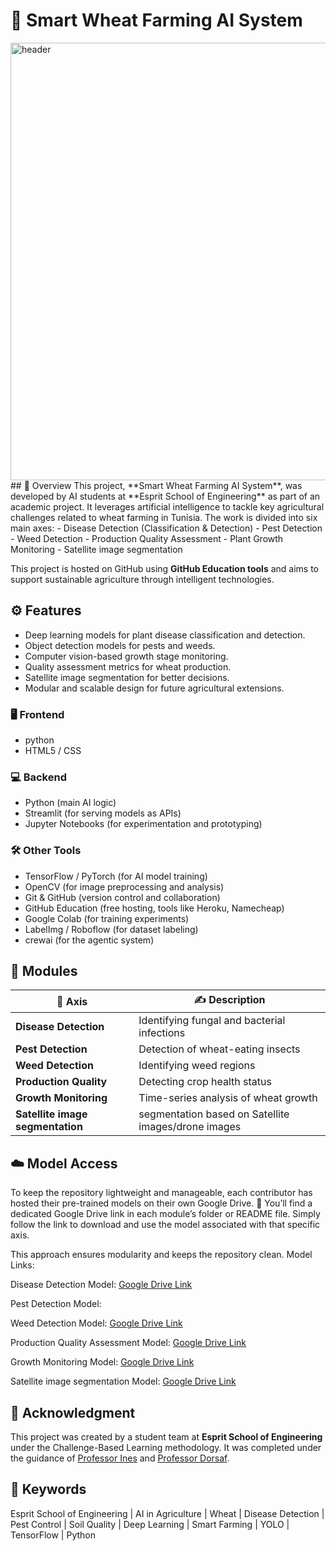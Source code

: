 # 🌾 Smart Wheat Farming AI System
<img src="https://www.appventurez.com/wp-content/uploads/2022/06/role-of-ai-in-agriculture.jpg" alt="header" width="700"/>
## 📝 Overview
This project, **Smart Wheat Farming AI System**, was developed by AI students at **Esprit School of Engineering** as part of an academic project.  
It leverages artificial intelligence to tackle key agricultural challenges related to wheat farming in Tunisia.  
The work is divided into six main axes:
- Disease Detection (Classification & Detection)
- Pest Detection
- Weed Detection
- Production Quality Assessment
- Plant Growth Monitoring
- Satellite image segmentation

This project is hosted on GitHub using **GitHub Education tools** and aims to support sustainable agriculture through intelligent technologies.

## ⚙️ Features
- Deep learning models for plant disease classification and detection.
- Object detection models for pests and weeds.
- Computer vision-based growth stage monitoring.
- Quality assessment metrics for wheat production.
- Satellite image segmentation for better decisions.
- Modular and scalable design for future agricultural extensions.

### 🖥️ Frontend
- python
- HTML5 / CSS 

### 💻 Backend
- Python (main AI logic)
- Streamlit (for serving models as APIs)
- Jupyter Notebooks (for experimentation and prototyping)

### 🛠️ Other Tools
- TensorFlow / PyTorch (for AI model training)
- OpenCV (for image preprocessing and analysis)
- Git & GitHub (version control and collaboration)
- GitHub Education (free hosting, tools like Heroku, Namecheap)
- Google Colab (for training experiments)
- LabelImg / Roboflow (for dataset labeling)
- crewai (for the agentic system)

## 📁 Modules
| 🌱 **Axis**               | ✍️ **Description**                                             |
|--------------------------|---------------------------------------------------------------|
| **Disease Detection**     | Identifying fungal and bacterial infections                   |
| **Pest Detection**        | Detection of wheat-eating insects                             |
| **Weed Detection**        | Identifying weed regions                                      |
| **Production Quality**    | Detecting crop health status                      |
| **Growth Monitoring**     | Time-series analysis of wheat growth                          |
| **Satellite image segmentation**|   segmentation based on Satellite images/drone images |

## ☁️ Model Access
To keep the repository lightweight and manageable, each contributor has hosted their pre-trained models on their own Google Drive.
🔗 You’ll find a dedicated Google Drive link in each module’s folder or README file. Simply follow the link to download and use the model associated with that specific axis.

This approach ensures modularity and keeps the repository clean.
Model Links:

Disease Detection Model: [Google Drive Link](https://drive.google.com/drive/folders/1RFmHAqxii8_ut0i-W2dJ5QUA8dmnL2nN?usp=sharing)

Pest Detection Model: 

Weed Detection Model: [Google Drive Link](https://drive.google.com/drive/folders/1Vbs7BkXmoEfkTGkJokMwZKHZGm4mNQWt)

Production Quality Assessment Model: [Google Drive Link](https://drive.google.com/drive/u/0/folders/1CYbKplHu54aFZKRaMGtqSFN5mvcdyThG) 

Growth Monitoring Model: [Google Drive Link](https://drive.google.com/drive/folders/1xe4for2IwYNu2D6DHqHkdcPKnpur55tb?usp=sharing)

Satellite image segmentation Model: [Google Drive Link](https://drive.google.com/drive/folders/1Siug2bJ5S9Cm1_ViaUczUgfAKSbi7swB?usp=sharing)

## 🏫 Acknowledgment
This project was created by a student team at **Esprit School of Engineering** under the Challenge-Based Learning methodology. 
It was completed under the guidance of [Professor Ines](ines.slimen@esprit.tn) and [Professor Dorsaf](dorsaf.hrizi@esprit.tn).


## 🔑 Keywords
Esprit School of Engineering | AI in Agriculture | Wheat | Disease Detection | Pest Control | Soil Quality | Deep Learning | Smart Farming | YOLO | TensorFlow | Python

